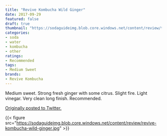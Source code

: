 ```yaml
---
title: "Revive Kombucha Wild Ginger"
date: 2017-09-29
featured: false
draft: true
thumbnail: "https://sodaguideimg.blob.core.windows.net/content/review/thumbs/revive-kombucha-wild-ginger.jpg"
categories:
- soda
- water
- kombucha
- other
ratings:
- Recommended
tags:
- Medium Sweet
brands:
- Revive Kombucha
---
```


Medium sweet. Strong fresh ginger with some citrus. Slight fire. Light vinegar. Very clean long finish. Recommended.

[Originally posted to Twitter.](https://twitter.com/Cavorter/status/913952797078540288)

{{< figure src="https://sodaguideimg.blob.core.windows.net/content/review/revive-kombucha-wild-ginger.jpg" >}}

